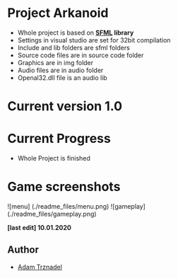 # Project Arkanoid
* Whole project is based on **[SFML](https://www.sfml-dev.org/index.php) library** 
* Settings in visual studio are set for 32bit compilation
* Include and lib folders are sfml folders 
* Source code files are in source code folder
* Graphics are in img folder 
* Audio files are in audio folder
* Openal32.dll file is an audio lib
# Current version 1.0

# Current Progress
* Whole Project is finished 

# Game screenshots
![menu] (./readme_files/menu.png)
![gameplay] (./readme_files/gameplay.png)


**[last edit] 10.01.2020**

## Author
 * [Adam Trznadel](https://github.com/a3ondel)
